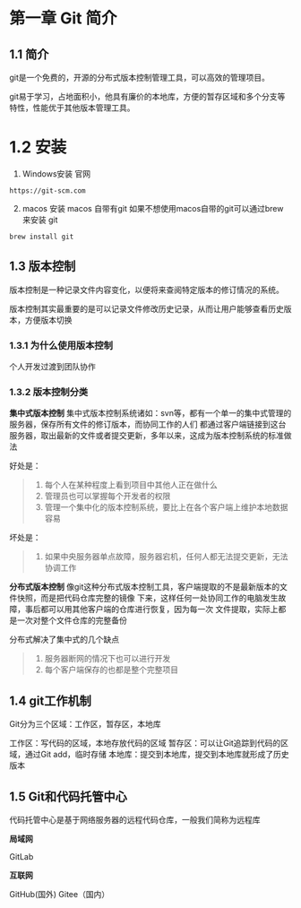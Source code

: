 # 第一章 Git 简介

## 1.1 简介
git是一个免费的，开源的分布式版本控制管理工具，可以高效的管理项目。

git易于学习，占地面积小，他具有廉价的本地库，方便的暂存区域和多个分支等特性，性能优于其他版本管理工具。

# 1.2 安装

1. Windows安装
官网
```
https://git-scm.com
```

2. macos 安装
macos 自带有git
如果不想使用macos自带的git可以通过brew 来安装 git

```
brew install git
```

## 1.3 版本控制

版本控制是一种记录文件内容变化，以便将来查阅特定版本的修订情况的系统。

版本控制其实最重要的是可以记录文件修改历史记录，从而让用户能够查看历史版本，方便版本切换

### 1.3.1 为什么使用版本控制

个人开发过渡到团队协作

### 1.3.2 版本控制分类

__集中式版本控制__
集中式版本控制系统诸如：svn等，都有一个单一的集中式管理的服务器，保存所有文件的修订版本，而协同工作的人们
都通过客户端链接到这台服务器，取出最新的文件或者提交更新，多年以来，这成为版本控制系统的标准做法

好处是：
> 1. 每个人在某种程度上看到项目中其他人正在做什么
> 2. 管理员也可以掌握每个开发者的权限
> 3. 管理一个集中化的版本控制系统，要比上在各个客户端上维护本地数据容易

坏处是：
> 1. 如果中央服务器单点故障，服务器宕机，任何人都无法提交更新，无法协调工作

__分布式版本控制__
像git这种分布式版本控制工具，客户端提取的不是最新版本的文件快照，而是把代码仓库完整的镜像
下来，这样任何一处协同工作的电脑发生故障，事后都可以用其他客户端的仓库进行恢复，因为每一次
文件提取，实际上都是一次对整个文件仓库的完整备份

分布式解决了集中式的几个缺点
>1. 服务器断网的情况下也可以进行开发
>2. 每个客户端保存的也都是整个完整项目

## 1.4 git工作机制 

Git分为三个区域：工作区，暂存区，本地库

工作区：写代码的区域，本地存放代码的区域
暂存区：可以让Git追踪到代码的区域，通过Git add，临时存储
本地库：提交到本地库，提交到本地库就形成了历史版本

## 1.5 Git和代码托管中心

代码托管中心是基于网络服务器的远程代码仓库，一般我们简称为远程库

__局域网__

GitLab

__互联网__

GitHub(国外)
Gitee（国内）
